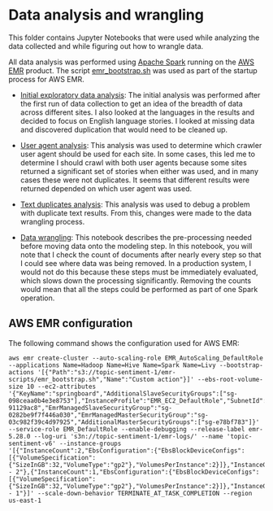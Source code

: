 
# Data analysis and wrangling

This folder contains Jupyter Notebooks that were used while analyzing the data collected
and while figuring out how to wrangle data.

All data analysis was performed using [Apache Spark](https://spark.apache.org/) running on the 
[AWS EMR](https://aws.amazon.com/emr/) product.  The 
script [emr_bootstrap.sh](https://github.com/metacreek/springboard/blob/master/data-wrangling/emr_bootstrap.sh) was used as part
of the startup process for AWS EMR.

* [Initial exploratory data analysis](https://github.com/metacreek/springboard/blob/master/data-wrangling/EDA-initial.ipynb): 
The initial analysis was performed after the first run of data collection to get an idea of
the breadth of data across different sites.  I also looked at the languages in the results and
decided to focus on English language stories.  I looked at missing data and discovered duplication
that would need to be cleaned up.

* [User agent analysis](https://github.com/metacreek/springboard/blob/master/data-wrangling/EDA-user-agent.ipynb): This 
analysis was used to determine which crawler user agent should be used for each site.  In 
some cases, this led me to determine I should crawl with both user agents because
some sites returned a significant set of stories when either was used, and in
many cases these were not duplicates.  It seems that different results were returned depended on which
user agent was used.

* [Text duplicates analysis](https://github.com/metacreek/springboard/blob/master/data-wrangling/text-duplicates-analysis.ipynb): 
This analysis was used to debug a problem with duplicate text results.  From this,
changes were made to the data wrangling process.

* [Data wrangling](https://github.com/metacreek/springboard/blob/master/data-wrangling/Data-Wrangling.ipynb): This
notebook describes the pre-processing needed before moving data onto the modeling step. In this
notebook, you will note that I check the count of documents after nearly every step so that I could see
where data was being removed.  In a production system, I would not do this because these steps must
be immediately evaluated, which slows down the processing significantly.  Removing
the counts would mean that all the steps could be performed as part of one Spark operation.

## AWS EMR configuration

The following command shows the configuration used for AWS EMR:

    aws emr create-cluster --auto-scaling-role EMR_AutoScaling_DefaultRole --applications Name=Hadoop Name=Hive Name=Spark Name=Livy --bootstrap-actions '[{"Path":"s3://topic-sentiment-1/emr-scripts/emr_bootstrap.sh","Name":"Custom action"}]' --ebs-root-volume-size 10 --ec2-attributes '{"KeyName":"springboard","AdditionalSlaveSecurityGroups":["sg-098ceaa0b4e3e8753"],"InstanceProfile":"EMR_EC2_DefaultRole","SubnetId":"subnet-91129ac8","EmrManagedSlaveSecurityGroup":"sg-0282be9f7f446a030","EmrManagedMasterSecurityGroup":"sg-03c982f39c4d97925","AdditionalMasterSecurityGroups":["sg-e78bf783"]}' --service-role EMR_DefaultRole --enable-debugging --release-label emr-5.28.0 --log-uri 's3n://topic-sentiment-1/emr-logs/' --name 'topic-sentiment-v6' --instance-groups '[{"InstanceCount":2,"EbsConfiguration":{"EbsBlockDeviceConfigs":[{"VolumeSpecification":{"SizeInGB":32,"VolumeType":"gp2"},"VolumesPerInstance":2}]},"InstanceGroupType":"CORE","InstanceType":"m5.xlarge","Name":"Core - 2"},{"InstanceCount":1,"EbsConfiguration":{"EbsBlockDeviceConfigs":[{"VolumeSpecification":{"SizeInGB":32,"VolumeType":"gp2"},"VolumesPerInstance":2}]},"InstanceGroupType":"MASTER","InstanceType":"m5.xlarge","Name":"Master - 1"}]' --scale-down-behavior TERMINATE_AT_TASK_COMPLETION --region us-east-1